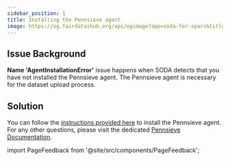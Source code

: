 ```yaml
---
sidebar_position: 1
title: Installing the Pennsieve agent
image: https://og.fairdataihub.org/api/ogimage?app=soda-for-sparc&title=Installing%20the%20Pennsieve%20agent&description=Common%20errors%20and%20their%20solutions
---
```


## Issue Background

**Name 'AgentInstallationError'** issue happens when SODA detects that you have not installed the Pennsieve agent. The Pennsieve agent is necessary for the dataset upload process.

## Solution

You can follow the [instructions provided here](https://docs.pennsieve.io/v1/docs/the-pennsieve-agent) to install the Pennsieve agent. For any other questions, please visit the dedicated [Pennsieve Documentation](https://docs.pennsieve.io/docs).

import PageFeedback from '@site/src/components/PageFeedback';

<PageFeedback />
